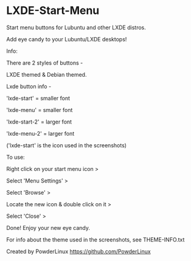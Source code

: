# LXDE-Start-Menu
Start menu buttons for Lubuntu and other LXDE distros.


Add eye candy to your Lubuntu/LXDE desktops!



Info:

There are 2 styles of buttons -

LXDE themed & Debian themed.

Lxde button info -

'lxde-start' = smaller font

'lxde-menu' = smaller font

'lxde-start-2' = larger font

'lxde-menu-2' = larger font

('lxde-start' is the icon used in the screenshots)



To use:

Right click on your start menu icon >

Select 'Menu Settings' >

Select 'Browse' >

Locate the new icon & double click on it >

Select 'Close' >

Done! Enjoy your new eye candy.



For info about the theme used in the screenshots, see THEME-INFO.txt

Created by PowderLinux
https://github.com/PowderLinux
